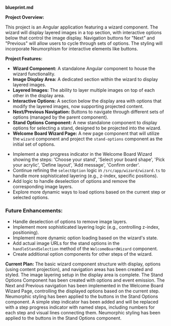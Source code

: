 **blueprint.md**

**Project Overview:**

This project is an Angular application featuring a wizard component. The wizard will display layered images in a top section, with interactive options below that control the image display. Navigation buttons for "Next" and "Previous" will allow users to cycle through sets of options. The styling will incorporate Neumorphism for interactive elements like buttons.

**Project Features:**

*   **Wizard Component:** A standalone Angular component to house the wizard functionality.
*   **Image Display Area:** A dedicated section within the wizard to display layered images.
*   **Layered Images:** The ability to layer multiple images on top of each other in the display area.
*   **Interactive Options:** A section below the display area with options that modify the layered images, now supporting projected content.
*   **Next/Previous Navigation:** Buttons to navigate through different sets of options (managed by the parent component).
*   **Stand Options Component:** A new standalone component to display options for selecting a stand, designed to be projected into the wizard.
*   **Welcome Board Wizard Page:** A new page component that will utilize the `wizard` component and project the `stand-options` component as the initial set of options.

- Implement a step progress indicator in the Welcome Board Wizard showing the steps: 'Choose your stand', 'Select your board shape', 'Pick your acrylic', 'Define layout', 'Add message', 'Confirm order'.
- Continue refining the `selectOption` logic in `/src/app/wizard/wizard.ts` to handle more sophisticated layering (e.g., z-index, specific positions).
- Add logic to handle deselection of options and remove the corresponding image layers.
- Explore more dynamic ways to load options based on the current step or selected options.

### Future Enhancements:

*   Handle deselection of options to remove image layers.
*   Implement more sophisticated layering logic (e.g., controlling z-index, positioning).
*   Implement more dynamic option loading based on the wizard's state.
*   Add actual image URLs for the stand options in the `handleStandSelection` method of the `WelcomeBoardWizard` component.
*   Create additional option components for other steps of the wizard.

**Current Plan:** The basic wizard component structure with display, options (using content projection), and navigation areas has been created and styled. The image layering setup in the display area is complete. The Stand Options Component has been created with options and event emission. The Next and Previous navigation has been implemented in the Welcome Board Wizard Page, controlling the displayed options based on the current step. Neumorphic styling has been applied to the buttons in the Stand Options component. A simple step indicator has been added and will be replaced with a step progress indicator with named steps, including numbers for each step and visual lines connecting them.
 Neumorphic styling has been applied to the buttons in the Stand Options component.